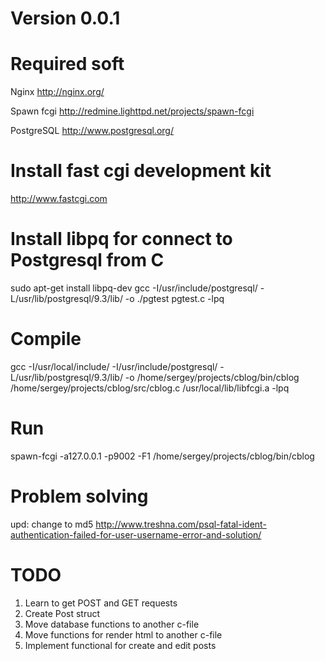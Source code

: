 # Version 0.0.1

# Required soft
Nginx http://nginx.org/

Spawn fcgi http://redmine.lighttpd.net/projects/spawn-fcgi

PostgreSQL http://www.postgresql.org/

# Install fast cgi development kit
http://www.fastcgi.com

# Install libpq for connect to Postgresql from C
sudo apt-get install libpq-dev
gcc -I/usr/include/postgresql/ -L/usr/lib/postgresql/9.3/lib/ -o ./pgtest pgtest.c -lpq

# Compile
gcc -I/usr/local/include/ -I/usr/include/postgresql/ -L/usr/lib/postgresql/9.3/lib/ -o /home/sergey/projects/cblog/bin/cblog /home/sergey/projects/cblog/src/cblog.c /usr/local/lib/libfcgi.a -lpq

# Run
spawn-fcgi -a127.0.0.1 -p9002 -F1 /home/sergey/projects/cblog/bin/cblog

# Problem solving
upd: change to md5
http://www.treshna.com/psql-fatal-ident-authentication-failed-for-user-username-error-and-solution/


# TODO
1. Learn to get POST and GET requests
2. Create Post struct
3. Move database functions to another c-file
4. Move functions for render html to another c-file
5. Implement functional for create and edit posts

